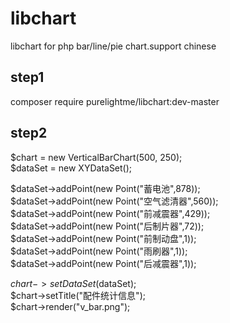 # libchart
libchart for php bar/line/pie chart.support chinese

## step1  
composer require purelightme/libchart:dev-master

## step2  
$chart = new VerticalBarChart(500, 250);  
$dataSet = new XYDataSet();  

$dataSet->addPoint(new Point("蓄电池",878));  
$dataSet->addPoint(new Point("空气滤清器",560));  
$dataSet->addPoint(new Point("前减震器",429));  
$dataSet->addPoint(new Point("后制片器",72));  
$dataSet->addPoint(new Point("前制动盘",1));  
$dataSet->addPoint(new Point("雨刷器",1));  
$dataSet->addPoint(new Point("后减震器",1));  

$chart->setDataSet($dataSet);  
$chart->setTitle("配件统计信息");  
$chart->render("v_bar.png");  
